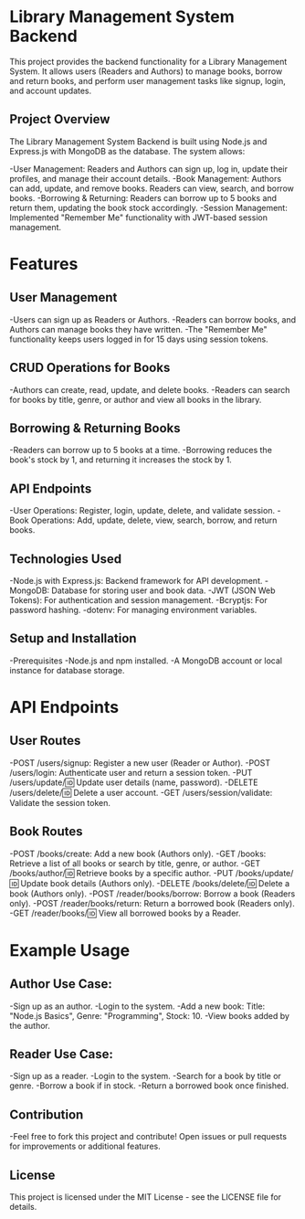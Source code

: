 # Library Management System Backend
  This project provides the backend functionality for a Library Management System. It allows users (Readers and Authors) to manage books, borrow 
  and return books, and perform user management tasks like signup, login, and account updates.

## Project Overview
The Library Management System Backend is built using Node.js and Express.js with MongoDB as the database. The system allows:

 -User Management: Readers and Authors can sign up, log in, update their profiles, and manage their account details.
 -Book Management: Authors can add, update, and remove books. Readers can view, search, and borrow books.
 -Borrowing & Returning: Readers can borrow up to 5 books and return them, updating the book stock accordingly.
 -Session Management: Implemented "Remember Me" functionality with JWT-based session management.
 
# Features
  
## User Management
  -Users can sign up as Readers or Authors.
  -Readers can borrow books, and Authors can manage books they have written.
  -The "Remember Me" functionality keeps users logged in for 15 days using session tokens.
  
## CRUD Operations for Books
  -Authors can create, read, update, and delete books.
  -Readers can search for books by title, genre, or author and view all books in the library.
  
## Borrowing & Returning Books
  -Readers can borrow up to 5 books at a time.
  -Borrowing reduces the book's stock by 1, and returning it increases the stock by 1.
  
## API Endpoints
  -User Operations: Register, login, update, delete, and validate session.
  -Book Operations: Add, update, delete, view, search, borrow, and return books.
  
## Technologies Used
  -Node.js with Express.js: Backend framework for API development.
  -MongoDB: Database for storing user and book data.
  -JWT (JSON Web Tokens): For authentication and session management.
  -Bcryptjs: For password hashing.
  -dotenv: For managing environment variables.
  
## Setup and Installation
  -Prerequisites
    -Node.js and npm installed.
    -A MongoDB account or local instance for database storage.
    
# API Endpoints
 ## User Routes
   -POST /users/signup: Register a new user (Reader or Author).
   -POST /users/login: Authenticate user and return a session token.
   -PUT /users/update/:id: Update user details (name, password).
   -DELETE /users/delete/:id: Delete a user account.
   -GET /users/session/validate: Validate the session token.
## Book Routes
   -POST /books/create: Add a new book (Authors only).
   -GET /books: Retrieve a list of all books or search by title, genre, or author.
   -GET /books/author/:id: Retrieve books by a specific author.
   -PUT /books/update/:id: Update book details (Authors only).
   -DELETE /books/delete/:id: Delete a book (Authors only).
   -POST /reader/books/borrow: Borrow a book (Readers only).
   -POST /reader/books/return: Return a borrowed book (Readers only).
   -GET /reader/books/:id: View all borrowed books by a Reader.
   
# Example Usage
 ## Author Use Case:
   -Sign up as an author.
   -Login to the system.
   -Add a new book: Title: "Node.js Basics", Genre: "Programming", Stock: 10.
   -View books added by the author.
 ## Reader Use Case:
   -Sign up as a reader.
   -Login to the system.
   -Search for a book by title or genre.
   -Borrow a book if in stock.
  -Return a borrowed book once finished.
  
## Contribution
 -Feel free to fork this project and contribute! Open issues or pull requests for improvements or additional features.

## License
This project is licensed under the MIT License - see the LICENSE file for details.

